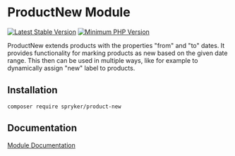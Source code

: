 # ProductNew Module
[![Latest Stable Version](https://poser.pugx.org/spryker/product-new/v/stable.svg)](https://packagist.org/packages/spryker/product-new)
[![Minimum PHP Version](https://img.shields.io/badge/php-%3E%3D%207.4-8892BF.svg)](https://php.net/)

ProductNew extends products with the properties "from" and "to" dates. It provides functionality for marking products as new based on the given date range. This then can be used in multiple ways, like for example to dynamically assign "new" label to products.

## Installation

```
composer require spryker/product-new
```

## Documentation

[Module Documentation](https://docs.spryker.com)

